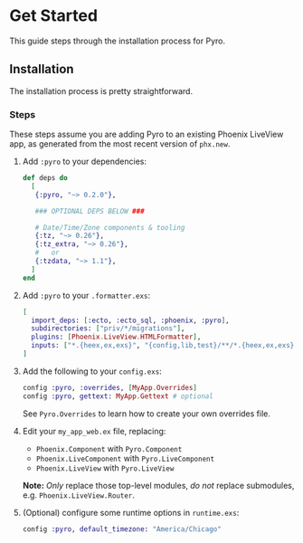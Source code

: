 # Get Started

This guide steps through the installation process for Pyro.

## Installation

The installation process is pretty straightforward.

### Steps

These steps assume you are adding Pyro to an existing Phoenix LiveView app, as generated from the most recent version of `phx.new`.

1. Add `:pyro` to your dependencies:

   ```elixir
   def deps do
     [
      {:pyro, "~> 0.2.0"},

      ### OPTIONAL DEPS BELOW ###

      # Date/Time/Zone components & tooling
      {:tz, "~> 0.26"},
      {:tz_extra, "~> 0.26"},
      #   or
      {:tzdata, "~> 1.1"},
     ]
   end
   ```

2. Add `:pyro` to your `.formatter.exs`:

   ```elixir
   [
     import_deps: [:ecto, :ecto_sql, :phoenix, :pyro],
     subdirectories: ["priv/*/migrations"],
     plugins: [Phoenix.LiveView.HTMLFormatter],
     inputs: ["*.{heex,ex,exs}", "{config,lib,test}/**/*.{heex,ex,exs}", "priv/*/seeds.exs"]
   ]
   ```

3. Add the following to your `config.exs`:

   ```elixir
   config :pyro, :overrides, [MyApp.Overrides]
   config :pyro, gettext: MyApp.Gettext # optional
   ```

   See `Pyro.Overrides` to learn how to create your own overrides file.

4. Edit your `my_app_web.ex` file, replacing:

   - `Phoenix.Component` with `Pyro.Component`
   - `Phoenix.LiveComponent` with `Pyro.LiveComponent`
   - `Phoenix.LiveView` with `Pyro.LiveView`

   **Note:** _Only_ replace those top-level modules, _do not_ replace submodules, e.g. `Phoenix.LiveView.Router`.

5. (Optional) configure some runtime options in `runtime.exs`:

   ```elixir
   config :pyro, default_timezone: "America/Chicago"
   ```
